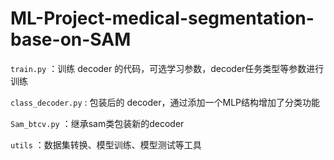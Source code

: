 # ML-Project-medical-segmentation-base-on-SAM

`train.py` ：训练 decoder 的代码，可选学习参数，decoder任务类型等参数进行训练

`class_decoder.py` : 包装后的 decoder，通过添加一个MLP结构增加了分类功能

`Sam_btcv.py` ：继承sam类包装新的decoder

`utils` ：数据集转换、模型训练、模型测试等工具
